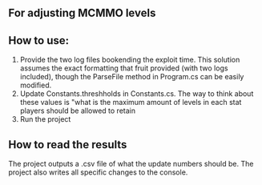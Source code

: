## For adjusting MCMMO levels

## How to use:
1. Provide the two log files bookending the exploit time. This solution assumes the exact formatting that fruit provided (with two logs included), though the ParseFile method in Program.cs can be easily modified.
2. Update Constants.threshholds in Constants.cs. The way to think about these values is "what is the maximum amount of levels in each stat players should be allowed to retain
3. Run the project

## How to read the results
The project outputs a .csv file of what the update numbers should be.
The project also writes all specific changes to the console.
